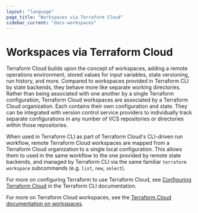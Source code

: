 ```yaml
---
layout: "language"
page_title: "Workspaces via Terraform Cloud"
sidebar_current: "docs-workspaces"
---
```


# Workspaces via Terraform Cloud

Terraform Cloud builds upon the concept of workspaces, adding a remote
operations environment, stored values for input variables, state versioning,
run history, and more. Compared to workspaces provided in Terraform CLI by
state backends, they behave more like separate working directories. Rather
than being associated with one another by a single Terraform configuration,
Terraform Cloud workspaces are associated by a Terraform Cloud organization.
Each contains their own configuration and state.  They can be integrated with
version control service providers to individually track separate
configurations in any number of VCS repositories or directories within those
repositories.

When used in Terraform CLI as part of Terraform Cloud's CLI-driven run
workflow, remote Terraform Cloud workspaces are mapped from a Terraform Cloud
organization to a single local configuration. This allows them to used in the
same workflow to the one provided by remote state backends, and managed by
Terraform CLI via the same familiar `terraform workspace` subcommands (e.g.
`list`, `new`, `select`).

For more on configuring Terraform to use Terraform Cloud, see [Configuring Terraform Cloud](/docs/cli/configuring-terraform-cloud/index.html) in the Terraform CLI documentation.

For more on Terraform Cloud workspaces, see the [Terraform Cloud documentation
on workspaces](/docs/cloud/workspaces/index.html).
